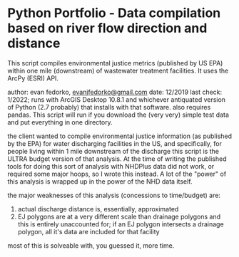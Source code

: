 # Python Portfolio - Data compilation based on river flow direction and distance

This script compiles environmental justice metrics (published by US EPA) within one mile (downstream) of wastewater treatment facilities. It uses the ArcPy (ESRI) API. 

author: evan fedorko, evanjfedorko@gmail.com
date: 12/2019
last check: 1/2022; runs with ArcGIS Desktop 10.8.1 and whichever
antiquated version of Python (2.7 probably) that installs with that software.
also requires pandas. This script will run if you download the (very very) 
simple test data and put everything in one directory.

the client wanted to compile environmental justice information
(as published by the EPA) for water discharging facilities in the US,
and specifically, for people living within 1 mile downstream of the discharge
this script is the ULTRA budget version of that analysis. At the time of writing
the published tools for doing this sort of analysis with NHDPlus data did not
work, or required some major hoops, so I wrote this instead. A lot of the "power"
of this analysis is wrapped up in the power of the NHD data itself.

the major weaknesses of this analysis (concessions to time/budget) are:

1. actual discharge distance is, essentially, approximated
2. EJ polygons are at a very different scale than drainage
polygons and this is entirely unaccounted for; if an EJ
polygon intersects a drainage polygon, all it's data are included
for that facility

most of this is solveable with, you guessed it, more time.
